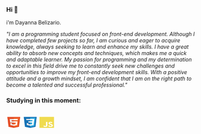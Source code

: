 


### Hi 👋 

i'm Dayanna Belizario.
<p><em> "I am a programming student focused on front-end development. Although I have completed few projects so far, I am curious and eager to acquire knowledge, always seeking to learn and enhance my skills. I have a great ability to absorb new concepts and techniques, which makes me a quick and adaptable learner. My passion for programming and my determination to excel in this field drive me to constantly seek new challenges and opportunities to improve my front-end development skills. With a positive attitude and a growth mindset, I am confident that I am on the right path to become a talented and successful professional."</p></em>

 ### Studying in this moment:

<div style="display: inline_block"><br>
<img align="center" alt="Rafa-HTML" height="30" width="40" src="https://raw.githubusercontent.com/devicons/devicon/master/icons/html5/html5-original.svg">
<img align="center" alt="Rafa-CSS" height="30" width="40" src="https://raw.githubusercontent.com/devicons/devicon/master/icons/css3/css3-original.svg">
<img align="center" alt="Rafa-Js" height="30" width="40" src="https://raw.githubusercontent.com/devicons/devicon/master/icons/javascript/javascript-plain.svg">
 

 

